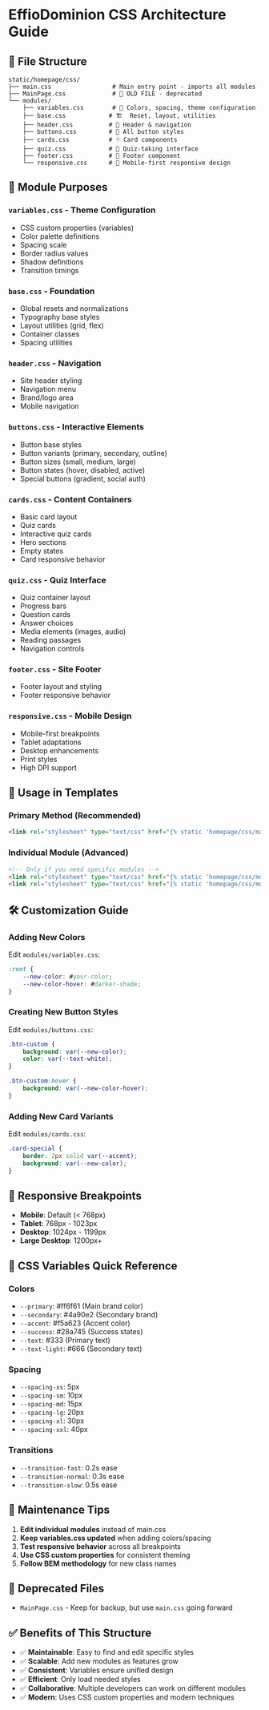 # EffioDominion CSS Architecture Guide

## 📁 File Structure
```
static/homepage/css/
├── main.css                 # Main entry point - imports all modules
├── MainPage.css             # 🚫 OLD FILE - deprecated
└── modules/
    ├── variables.css        # 🎨 Colors, spacing, theme configuration
    ├── base.css            # 🏗️  Reset, layout, utilities
    ├── header.css          # 🎯 Header & navigation
    ├── buttons.css         # 🔘 All button styles
    ├── cards.css           # 🃏 Card components
    ├── quiz.css            # 📝 Quiz-taking interface
    ├── footer.css          # 🦶 Footer component
    └── responsive.css      # 📱 Mobile-first responsive design
```

## 🎯 Module Purposes

### `variables.css` - Theme Configuration
- CSS custom properties (variables)
- Color palette definitions
- Spacing scale
- Border radius values
- Shadow definitions
- Transition timings

### `base.css` - Foundation
- Global resets and normalizations
- Typography base styles
- Layout utilities (grid, flex)
- Container classes
- Spacing utilities

### `header.css` - Navigation
- Site header styling
- Navigation menu
- Brand/logo area
- Mobile navigation

### `buttons.css` - Interactive Elements
- Button base styles
- Button variants (primary, secondary, outline)
- Button sizes (small, medium, large)
- Button states (hover, disabled, active)
- Special buttons (gradient, social auth)

### `cards.css` - Content Containers
- Basic card layout
- Quiz cards
- Interactive quiz cards
- Hero sections
- Empty states
- Card responsive behavior

### `quiz.css` - Quiz Interface
- Quiz container layout
- Progress bars
- Question cards
- Answer choices
- Media elements (images, audio)
- Reading passages
- Navigation controls

### `footer.css` - Site Footer
- Footer layout and styling
- Footer responsive behavior

### `responsive.css` - Mobile Design
- Mobile-first breakpoints
- Tablet adaptations
- Desktop enhancements
- Print styles
- High DPI support

## 🚀 Usage in Templates

### Primary Method (Recommended)
```html
<link rel="stylesheet" type="text/css" href="{% static 'homepage/css/main.css' %}">
```

### Individual Module (Advanced)
```html
<!-- Only if you need specific modules -->
<link rel="stylesheet" type="text/css" href="{% static 'homepage/css/modules/variables.css' %}">
<link rel="stylesheet" type="text/css" href="{% static 'homepage/css/modules/buttons.css' %}">
```

## 🛠️ Customization Guide

### Adding New Colors
Edit `modules/variables.css`:
```css
:root {
    --new-color: #your-color;
    --new-color-hover: #darker-shade;
}
```

### Creating New Button Styles
Edit `modules/buttons.css`:
```css
.btn-custom {
    background: var(--new-color);
    color: var(--text-white);
}

.btn-custom:hover {
    background: var(--new-color-hover);
}
```

### Adding New Card Variants
Edit `modules/cards.css`:
```css
.card-special {
    border: 2px solid var(--accent);
    background: var(--new-color);
}
```

## 📱 Responsive Breakpoints

- **Mobile**: Default (< 768px)
- **Tablet**: 768px - 1023px
- **Desktop**: 1024px - 1199px
- **Large Desktop**: 1200px+

## 🎨 CSS Variables Quick Reference

### Colors
- `--primary`: #ff6f61 (Main brand color)
- `--secondary`: #4a90e2 (Secondary brand)
- `--accent`: #f5a623 (Accent color)
- `--success`: #28a745 (Success states)
- `--text`: #333 (Primary text)
- `--text-light`: #666 (Secondary text)

### Spacing
- `--spacing-xs`: 5px
- `--spacing-sm`: 10px
- `--spacing-md`: 15px
- `--spacing-lg`: 20px
- `--spacing-xl`: 30px
- `--spacing-xxl`: 40px

### Transitions
- `--transition-fast`: 0.2s ease
- `--transition-normal`: 0.3s ease
- `--transition-slow`: 0.5s ease

## 🔧 Maintenance Tips

1. **Edit individual modules** instead of main.css
2. **Keep variables.css updated** when adding colors/spacing
3. **Test responsive behavior** across all breakpoints
4. **Use CSS custom properties** for consistent theming
5. **Follow BEM methodology** for new class names

## 🚫 Deprecated Files

- `MainPage.css` - Keep for backup, but use `main.css` going forward

## ✅ Benefits of This Structure

- ✅ **Maintainable**: Easy to find and edit specific styles
- ✅ **Scalable**: Add new modules as features grow
- ✅ **Consistent**: Variables ensure unified design
- ✅ **Efficient**: Only load needed styles
- ✅ **Collaborative**: Multiple developers can work on different modules
- ✅ **Modern**: Uses CSS custom properties and modern techniques